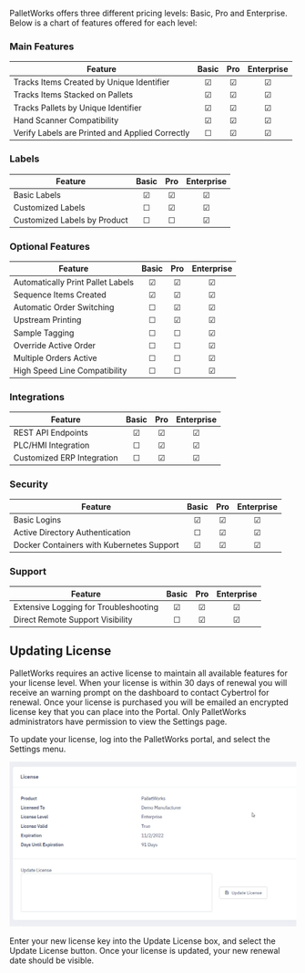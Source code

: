 PalletWorks offers three different pricing levels: Basic, Pro and Enterprise. Below is a chart of features offered for each level:

### Main Features

| Feature | Basic | Pro | Enterprise |
| ------------- |:-------------:|:-------------:|:-------------:|
| Tracks Items Created by Unique Identifier | &#9745; | &#9745; | &#9745; |
| Tracks Items Stacked on Pallets | &#9745; | &#9745; | &#9745; |
| Tracks Pallets by Unique Identifier | &#9745; | &#9745; | &#9745; |
| Hand Scanner Compatibility | &#9745; | &#9745; | &#9745; |
| Verify Labels are Printed and Applied Correctly  | &#9744; | &#9745; | &#9745; |

### Labels

| Feature | Basic | Pro | Enterprise |
| ------------- |:-------------:|:-------------:|:-------------:|
| Basic Labels | &#9745; | &#9745; | &#9745; |
| Customized Labels | &#9744; | &#9745; | &#9745; |
| Customized Labels by Product | &#9744; | &#9744; | &#9745; |

### Optional Features

| Feature | Basic | Pro | Enterprise |
| ------------- |:-------------:|:-------------:|:-------------:|
| Automatically Print Pallet Labels | &#9745; | &#9745; | &#9745; |
| Sequence Items Created | &#9745; | &#9745; | &#9745; |
| Automatic Order Switching | &#9744; | &#9745; | &#9745; |
| Upstream Printing | &#9744; | &#9745; | &#9745; |
| Sample Tagging | &#9744; | &#9744; | &#9745; |
| Override Active Order | &#9744; | &#9744; | &#9745; |
| Multiple Orders Active | &#9744; | &#9744; | &#9745; |
| High Speed Line Compatibility | &#9744; | &#9744; | &#9745; |

### Integrations

| Feature | Basic | Pro | Enterprise |
| ------------- |:-------------:|:-------------:|:-------------:|
| REST API Endpoints | &#9745; | &#9745; | &#9745; |
| PLC/HMI Integration | &#9744; | &#9745; | &#9745; |
| Customized ERP Integration | &#9744; | &#9745; | &#9745; |

### Security

| Feature | Basic | Pro | Enterprise |
| ------------- |:-------------:|:-------------:|:-------------:|
| Basic Logins | &#9745; | &#9745; | &#9745; |
| Active Directory Authentication | &#9744; | &#9745; | &#9745; |
| Docker Containers with Kubernetes Support | &#9745; | &#9745; | &#9745; |

### Support

| Feature | Basic | Pro | Enterprise |
| ------------- |:-------------:|:-------------:|:-------------:|
| Extensive Logging for Troubleshooting | &#9745; | &#9745; | &#9745; |
| Direct Remote Support Visibility | &#9744; | &#9745; | &#9745; | 


## Updating License

PalletWorks requires an active license to maintain all available features for your license level. When your license is within 30 days of renewal you will receive an warning prompt on the dashboard to contact Cybertrol for renewal. Once your license is purchased you will be emailed an encrypted license key that you can place into the Portal. Only PalletWorks administrators have permission to view the Settings page.

To update your license, log into the PalletWorks portal, and select the Settings menu. 

![](images/PalletWorks_LicenseUpdate.jpg)

Enter your new license key into the Update License box, and select the Update License button. Once your license is updated, your new renewal date should be visible.